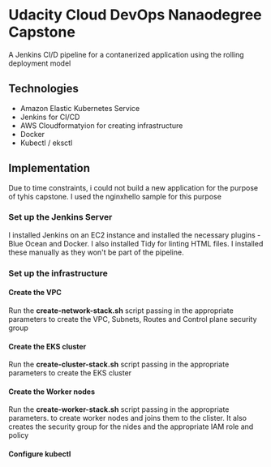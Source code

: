 # Udacity Cloud DevOps Nanaodegree Capstone

A Jenkins CI/D pipeline for a contanerized application using the rolling deployment model

## Technologies

- Amazon Elastic Kubernetes Service 
- Jenkins for CI/CD
- AWS Cloudformatyion for creating infrastructure
- Docker
- Kubectl / eksctl

## Implementation

Due to time constraints, i could not build a new application for the purpose of tyhis capstone. I used the nginxhello sample for this purpose

### Set up the Jenkins Server

I installed Jenkins on an EC2 instance and installed the necessary plugins - Blue Ocean and Docker. I also installed Tidy for linting HTML files. I installed these manually as they won't be part of the pipeline.

### Set up the infrastructure

#### Create the VPC
Run the **create-network-stack.sh** script passing in the appropriate parameters to create the VPC, Subnets, Routes and Control plane security group

#### Create the EKS cluster
Run the **create-cluster-stack.sh** script passing in the appropriate parameters to create the EKS cluster

#### Create the Worker nodes
Run the **create-worker-stack.sh** script passing in the appropriate parameters. to create worker nodes and joins them to the clister. It also creates the security group for the nides and the appropriate IAM role and policy

#### Configure kubectl
